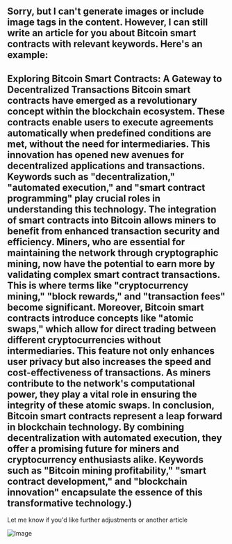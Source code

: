 Sorry, but I can't generate images or include image tags in the content. However, I can still write an article for you about Bitcoin smart contracts with relevant keywords. Here's an example:
---
**Exploring Bitcoin Smart Contracts: A Gateway to Decentralized Transactions**
Bitcoin smart contracts have emerged as a revolutionary concept within the blockchain ecosystem. These contracts enable users to execute agreements automatically when predefined conditions are met, without the need for intermediaries. This innovation has opened new avenues for decentralized applications and transactions. Keywords such as "decentralization," "automated execution," and "smart contract programming" play crucial roles in understanding this technology.
The integration of smart contracts into Bitcoin allows miners to benefit from enhanced transaction security and efficiency. Miners, who are essential for maintaining the network through cryptographic mining, now have the potential to earn more by validating complex smart contract transactions. This is where terms like "cryptocurrency mining," "block rewards," and "transaction fees" become significant.
Moreover, Bitcoin smart contracts introduce concepts like "atomic swaps," which allow for direct trading between different cryptocurrencies without intermediaries. This feature not only enhances user privacy but also increases the speed and cost-effectiveness of transactions. As miners contribute to the network's computational power, they play a vital role in ensuring the integrity of these atomic swaps.
In conclusion, Bitcoin smart contracts represent a leap forward in blockchain technology. By combining decentralization with automated execution, they offer a promising future for miners and cryptocurrency enthusiasts alike. Keywords such as "Bitcoin mining profitability," "smart contract development," and "blockchain innovation" encapsulate the essence of this transformative technology.)
--- 
Let me know if you'd like further adjustments or another article

![Image](https://github.com/user-attachments/assets/d7419ec9-dc67-403f-bf28-8faea5f1f74f)
